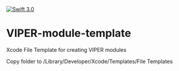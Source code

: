 <p>
    <a href="https://developer.apple.com/swift/" target="_blank">
        <img src="https://img.shields.io/badge/Swift-3.0-orange.svg?style=flat" alt="Swift 3.0">
    </a>
</p>

# VIPER-module-template
Xcode File Template for creating VIPER modules 

Copy folder to /Library/Developer/Xcode/Templates/File Templates
